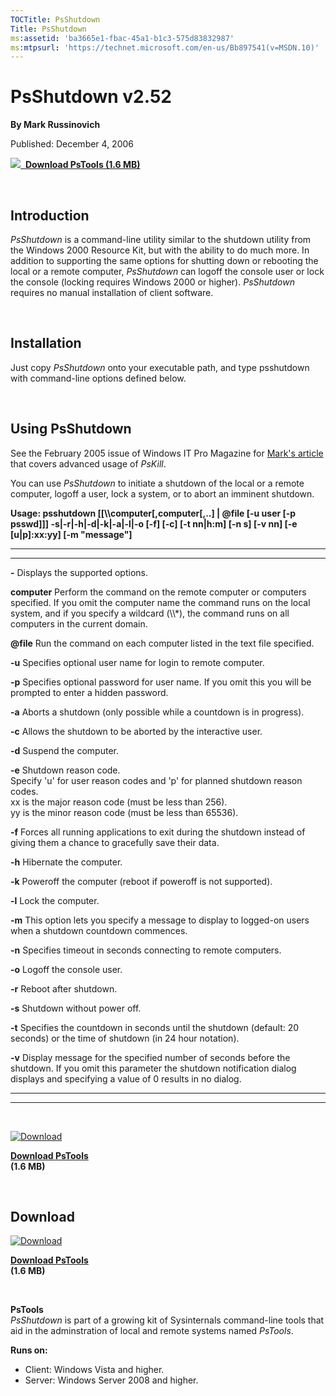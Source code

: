 ```yaml
--- 
TOCTitle: PsShutdown
Title: PsShutdown
ms:assetid: 'ba3665e1-fbac-45a1-b1c3-575d83832987'
ms:mtpsurl: 'https://technet.microsoft.com/en-us/Bb897541(v=MSDN.10)'
---
```


PsShutdown v2.52
================

**By Mark Russinovich**

Published: December 4, 2006

[![](/media/landing/sysinternals/download_sm.png)
 **Download PsTools (1.6
MB)**](https://download.sysinternals.com/files/pstools.zip)

 


## Introduction

*PsShutdown* is a command-line utility similar to the shutdown utility
from the Windows 2000 Resource Kit, but with the ability to do much
more. In addition to supporting the same options for shutting down or
rebooting the local or a remote computer, *PsShutdown* can logoff the
console user or lock the console (locking requires Windows 2000 or
higher). *PsShutdown* requires no manual installation of client
software.

 

## Installation

Just copy *PsShutdown* onto your executable path, and type psshutdown
with command-line options defined below.

 

## Using PsShutdown

See the February 2005 issue of Windows IT Pro Magazine for [Mark's
article](http://www.windowsitpro.com/article/articleid/44973/44973.html)
that covers advanced usage of *PsKill*.

You can use *PsShutdown* to initiate a shutdown of the local or a remote
computer, logoff a user, lock a system, or to abort an imminent
shutdown.

**Usage: psshutdown \[\[\\\\computer\[,computer\[,..\] | @file \[-u user
\[-p psswd\]\]\] -s|-r|-h|-d|-k|-a|-l|-o \[-f\] \[-c\] \[-t nn|h:m\]
\[-n s\] \[-v nn\] \[-e \[u|p\]:xx:yy\] \[-m "message"\]**

 
-------------- 
-----------------------------------------------------------------------------------------------------------------------------------------------------------------------------------------------------------------------------------------
  **-**          Displays the supported options.

  **computer**   Perform the command on the remote computer or computers specified. If you omit the computer name the command runs on the local system, and if you specify a wildcard (\\\\\*), the command runs on all computers in the current domain.

  **@file**      Run the command on each computer listed in the text file specified.

  **-u**         Specifies optional user name for login to remote computer.

  **-p**         Specifies optional password for user name. If you omit this you will be prompted to enter a hidden password.

  **-a**         Aborts a shutdown (only possible while a countdown is in progress).

  **-c**         Allows the shutdown to be aborted by the interactive user.

  **-d**         Suspend the computer.

  **-e**         Shutdown reason code.  
                 Specify 'u' for user reason codes and 'p' for planned shutdown reason codes.  
                 xx is the major reason code (must be less than 256).  
                 yy is the minor reason code (must be less than 65536).

  **-f**         Forces all running applications to exit during the shutdown instead of giving them a chance to gracefully save their data.

  **-h**         Hibernate the computer.

  **-k**         Poweroff the computer (reboot if poweroff is not supported).

  **-l**         Lock the computer.

  **-m**         This option lets you specify a message to display to logged-on users when a shutdown countdown commences.

  **-n**         Specifies timeout in seconds connecting to remote computers.

  **-o**         Logoff the console user.

  **-r**         Reboot after shutdown.

  **-s**         Shutdown without power off.

  **-t**         Specifies the countdown in seconds until the shutdown (default: 20 seconds) or the time of shutdown (in 24 hour notation).

  **-v**         Display message for the specified number of seconds before the shutdown. If you omit this parameter the shutdown notification dialog displays and specifying a value of 0 results in no dialog.
 
-------------- 
-----------------------------------------------------------------------------------------------------------------------------------------------------------------------------------------------------------------------------------------

 

[![Download](/media/landing/sysinternals/download_sm.png "Download")
](https://download.sysinternals.com/files/pstools.zip)

[**Download PsTools**  
](https://download.sysinternals.com/files/pstools.zip)**(1.6 MB)**

 


<div class="RightAdRail">

<div>


## Download

  

[![Download](/media/landing/sysinternals/download_sm.png "Download")
](https://download.sysinternals.com/files/pstools.zip)

[**Download PsTools**  
](https://download.sysinternals.com/files/pstools.zip)**(1.6 MB)**

 

**PsTools**  
*PsShutdown* is part of a growing kit of Sysinternals command-line tools
that aid in the adminstration of local and remote systems named
*PsTools*.

**Runs on:**

-   Client: Windows Vista and higher.
-   Server: Windows Server 2008 and higher.



